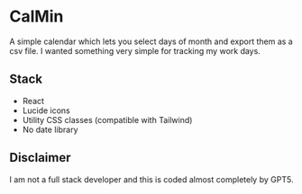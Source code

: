 # CalMin

A simple calendar which lets you select days of month and export them as a csv file. I wanted something very simple for tracking my work days. 

## Stack
- React
- Lucide icons
- Utility CSS classes (compatible with Tailwind)
- No date library

## Disclaimer 

I am not a full stack developer and this is coded almost completely by GPT5.

